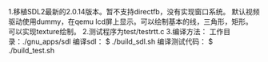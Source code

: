 1.移植SDL2最新的2.0.14版本。暂不支持directfb，没有实现窗口系统。
  默认视频驱动使用dummy，在qemu lcd屏上显示。可以绘制基本的线，三角形，矩形。
  可以实现texture绘制。
2.测试程序为test/testrtt.c
3.编译方法：
  工作目录：./gnu_apps/sdl
  编译sdl：
  $ ./build_sdl.sh
  编译测试代码：
  $ ./build_test.sh

